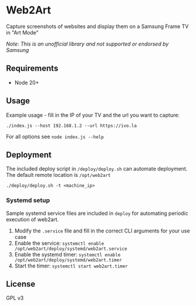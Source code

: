 Web2Art
=======

Capture screenshots of websites and display them on a Samsung Frame TV in "Art Mode"

_Note: This is an unofficial library and not supported or endorsed by Samsung_

Requirements
------------

 * Node 20+

Usage
-----

Example usage - fill in the IP of your TV and the url you want to capture:

```
./index.js --host 192.168.1.2 --url https://ivo.la
```

For all options see `node index.js --help`

Deployment
----------

The included deploy script in `/deploy/deploy.sh` can automate deployment. The default remote location is `/opt/web2art`

```
./deploy/deploy.sh -t <machine_ip>
```

### Systemd setup

Sample systemd service files are included in `deploy` for automating periodic execution of web2art.

1. Modify the `.service` file and fill in the correct CLI arguments for your use case
2. Enable the service: `systemctl enable /opt/web2art/deploy/systemd/web2art.service`
3. Enable the systemd timer: `systemctl enable /opt/web2art/deploy/systemd/web2art.timer`
4. Start the timer: `systemctl start web2art.timer`

License
-------

GPL v3
